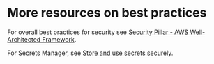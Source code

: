 # More resources on best practices<a name="more-resources"></a>

For overall best practices for security see [ Security Pillar \- AWS Well\-Architected Framework](https://docs.aws.amazon.com/wellarchitected/latest/security-pillar/welcome.html)\.

For Secrets Manager, see [Store and use secrets securely](https://docs.aws.amazon.com/wellarchitected/latest/security-pillar/identity-management.html)\.